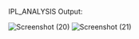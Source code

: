 IPL_ANALYSIS Output:

![Screenshot (20)](https://github.com/user-attachments/assets/6105c944-ca22-481f-b0b6-b872fb4727d7)
![Screenshot (21)](https://github.com/user-attachments/assets/232f66ce-989a-49ca-90b3-d68b0949d460)
